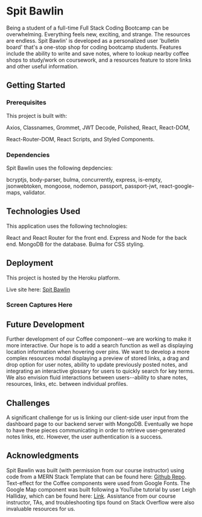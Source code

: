 # Spit Bawlin

Being a student of a full-time Full Stack Coding Bootcamp can be overwhelming. Everything feels new, exciting, and strange. The resources are endless. Spit Bawlin' is developed as a personalized user 'bulletin board' that's a one-stop shop for coding bootcamp students. Features include the ability to write and save notes, where to lookup nearby coffee shops to study/work on coursework, and a resources feature to store links and other useful information.

## Getting Started

### Prerequisites

This project is built with:

Axios, Classnames, Grommet, JWT Decode, Polished, React, React-DOM, 

React-Router-DOM, React Scripts, and Styled Components.

### Dependencies

Spit Bawlin uses the following depdencies:

bcryptjs, body-parser, bulma, concurrently, express, is-empty, jsonwebtoken, mongoose, nodemon, passport, passport-jwt, react-google-maps, validator.

## Technologies Used

This application uses the following technologies:

React and React Router for the front end.
Express and Node for the back end.
MongoDB for the database.
Bulma for CSS styling.


## Deployment

This project is hosted by the Heroku platform.

Live site here: [Spit Bawlin](https://spit-bawlin.herokuapp.com/)

### Screen Captures Here


## Future Development

Further development of our Coffee component--we are working to make it more interactive. Our hope is to add a search function as well as displaying location information when hovering over pins. We want to develop a more complex resources modal displaying a preview of stored links, a drag and drop option for user notes, ability to update previously posted notes, and integrating an interactive glossary for users to quickly search for key terms. We also envision fluid interactions between users--ability to share notes, resources, links, etc. between individual profiles.

## Challenges

A significant challenge for us is linking our client-side user input from the dashboard page to our backend server with MongoDB. Eventually we hope to have these pieces communicating in order to retrieve user-generated notes links, etc. However, the user authentication is a success.

## Acknowledgments

Spit Bawlin was built (with permission from our course instructor) using code from a MERN Stack Template that can be found here: [Github Repo](https://github.com/bcbrian/mern-template). Text-effect for the Coffee components were used from Google Fonts. The Google Map component was built following a YouTube tutorial by user Leigh Halliday, which can be found here: [Link](https://www.youtube.com/watch?v=Pf7g32CwX_s). Assistance from our course instructor, TAs, and troubleshooting tips found on Stack Overflow were also invaluable resources for us.
